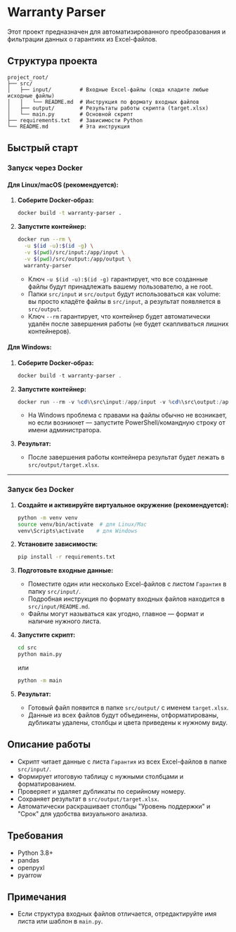 # Warranty Parser

Этот проект предназначен для автоматизированного преобразования и фильтрации данных о гарантиях из Excel-файлов.



## Структура проекта

```
project_root/
├── src/
│   ├── input/         # Входные Excel-файлы (сюда кладите любые исходные файлы)
│   │   └── README.md  # Инструкция по формату входных файлов
│   ├── output/        # Результаты работы скрипта (target.xlsx)
│   └── main.py        # Основной скрипт
├── requirements.txt   # Зависимости Python
└── README.md          # Эта инструкция
```

## Быстрый старт

### Запуск через Docker

#### Для Linux/macOS (рекомендуется):

1. **Соберите Docker-образ:**
   ```bash
   docker build -t warranty-parser .
   ```

2. **Запустите контейнер:**
   ```bash
   docker run --rm \
     -u $(id -u):$(id -g) \
     -v $(pwd)/src/input:/app/input \
     -v $(pwd)/src/output:/app/output \
     warranty-parser
   ```
   - Ключ `-u $(id -u):$(id -g)` гарантирует, что все созданные файлы будут принадлежать вашему пользователю, а не root.
   - Папки `src/input` и `src/output` будут использоваться как volume: вы просто кладёте файлы в `src/input`, а результат появляется в `src/output`.
   - Ключ `--rm` гарантирует, что контейнер будет автоматически удалён после завершения работы (не будет скапливаться лишних контейнеров).

#### Для Windows:

1. **Соберите Docker-образ:**
   ```powershell
   docker build -t warranty-parser .
   ```

2. **Запустите контейнер:**
   ```powershell
   docker run --rm -v %cd%\src\input:/app/input -v %cd%\src\output:/app/output warranty-parser
   ```
   - На Windows проблема с правами на файлы обычно не возникает, но если возникнет — запустите PowerShell/командную строку от имени администратора.

3. **Результат:**
   - После завершения работы контейнера результат будет лежать в `src/output/target.xlsx`.

--- 

### Запуск без Docker

1. **Создайте и активируйте виртуальное окружение (рекомендуется):**
   ```bash
   python -m venv venv
   source venv/bin/activate  # для Linux/Mac
   venv\Scripts\activate    # для Windows
   ```

2. **Установите зависимости:**
   ```bash
   pip install -r requirements.txt
   ```

3. **Подготовьте входные данные:**
   - Поместите один или несколько Excel-файлов с листом `Гарантия` в папку `src/input/`.
   - Подробная инструкция по формату входных файлов находится в `src/input/README.md`.
   - Файлы могут называться как угодно, главное — формат и наличие нужного листа.

4. **Запустите скрипт:**
   ```bash
   cd src
   python main.py
   ```
   или
   ```bash
   python -m main
   ```

5. **Результат:**
   - Готовый файл появится в папке `src/output/` с именем `target.xlsx`.
   - Данные из всех файлов будут объединены, отформатированы, дубликаты удалены, столбцы и цвета приведены к нужному виду.

## Описание работы
- Скрипт читает данные с листа `Гарантия` из всех Excel-файлов в папке `src/input/`.
- Формирует итоговую таблицу с нужными столбцами и форматированием.
- Проверяет и удаляет дубликаты по серийному номеру.
- Сохраняет результат в `src/output/target.xlsx`.
- Автоматически раскрашивает столбцы "Уровень поддержки" и "Срок" для удобства визуального анализа.

## Требования
- Python 3.8+
- pandas
- openpyxl
- pyarrow

## Примечания
- Если структура входных файлов отличается, отредактируйте имя листа или шаблон в `main.py`.